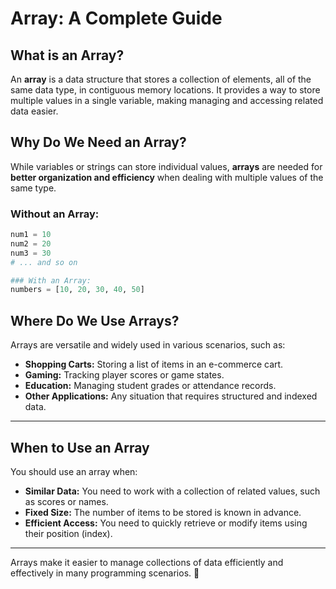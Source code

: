 # Array: A Complete Guide

## What is an Array?

An **array** is a data structure that stores a collection of elements, all of the same data type, in contiguous memory locations. It provides a way to store multiple values in a single variable, making managing and accessing related data easier.

## Why Do We Need an Array?

While variables or strings can store individual values, **arrays** are needed for **better organization and efficiency** when dealing with multiple values of the same type.

### Without an Array:

```python
num1 = 10
num2 = 20
num3 = 30
# ... and so on
```

```python
### With an Array:
numbers = [10, 20, 30, 40, 50]
```

## Where Do We Use Arrays?

Arrays are versatile and widely used in various scenarios, such as:

- **Shopping Carts:** Storing a list of items in an e-commerce cart.
- **Gaming:** Tracking player scores or game states.
- **Education:** Managing student grades or attendance records.
- **Other Applications:** Any situation that requires structured and indexed data.

---

## When to Use an Array

You should use an array when:

- **Similar Data:** You need to work with a collection of related values, such as scores or names.
- **Fixed Size:** The number of items to be stored is known in advance.
- **Efficient Access:** You need to quickly retrieve or modify items using their position (index).

---

Arrays make it easier to manage collections of data efficiently and effectively in many programming scenarios. 🚀
